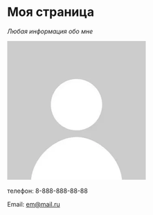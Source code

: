 # Моя страница 

*Любая информация обо мне*

![аватарка](Images/i.webp)

телефон: 8-888-888-88-88

Email: [em@mail.ru](em@mail.ru)

